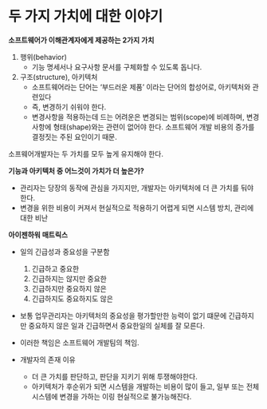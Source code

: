 # 두 가지 가치에 대한 이야기

**소프트웨어가 이해관계자에게 제공하는 2가지 가치**

1. 행위(behavior)
    - 기능 명세서나 요구사항 문서를 구체화할 수 있도록 돕니다.
2. 구조(structure), 아키텍처
    - 소프트웨어라는 단어는 ‘부드러운 제품’ 이라는 단어의 합성어로, 아키텍처와 관련있다
    - 즉, 변경하기 쉬워야 한다.
    - 변경사항을 적용하는데 드는 어려운은 변경되는 범위(scope)에 비례하며, 변경사항에 형태(shape)와는 관련이 없어야 한다. 소프트웨어 개발 비용의 증가를 결정짓는 주된 요인이기 때문.

소프웨어개발자는 두 가치를 모두 높게 유지해야 한다.

**기능과 아키텍처 중 어느것이 가치가 더 높은가?**

- 관리자는 당장의 동작에 관심을 가지지만, 개발자는 아키텍처에 더 큰 가치를 둬야 한다.
- 변경을 위한 비용이 커져서 현실적으로 적용하기 어렵게 되면 시스템 방치, 관리에 대한 비난

**아이젠하워 매트릭스**

- 일의 긴급성과 중요성을 구분함
    1. 긴급하고 중요한
    2. 긴급하지는 않지만 중요한
    3. 긴급하지만 중요하지 않은
    4. 긴급하지도 중요하지도 않은

- 보통 업무관리자는 아키텍처의 중요성을 평가할만한 능력이 없기 떄문에 긴급하지만 중요하지 않은 일과 긴급하면서 중요한일의 실체를 잘 모른다.
- 이러한 책임은 소프트웨어 개발팀의 책임.
- 개발자의 존재 이유
    - 더 큰 가치를 판단하고, 판단을 지키기 위해 투쟁해야한다.
    - 아키텍처가 후순위가 되면 시스템을 개발하는 비용이 많이 들고, 일부 또는 전체 시스템에 변경을 가하는 이링 현실적으로 불가능해진다.
